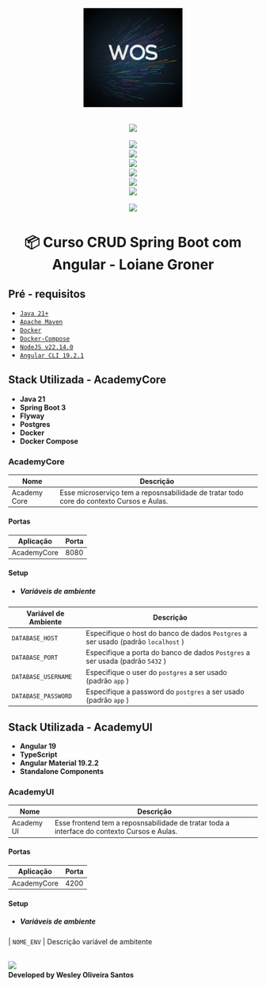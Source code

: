 <div align="center" width="100%">
    <img src="asserts/logo-wos.jpg" alt="logo" width="200" height="auto" />
</div>

<br>

<div align="center">

![](https://img.shields.io/badge/Status-Em%20Desenvolvimento-orange)
</div>

<div align="center">

![](https://img.shields.io/badge/Ecossistema-Backend-brightgreen)
    <br>
    <img src="https://skillicons.dev/icons?i=java,spring,maven,idea"/>
    <br>
![](https://img.shields.io/badge/Ecossistema-Frontend-brightgreen)
    <br>
    <img src="https://skillicons.dev/icons?i=angular,nodejs,typescript,js,html,vscode"/>
    <br>
    ![](https://img.shields.io/badge/Ecossistema-Infra%20e%20Devops-brightgreen)
    <br>
    <img src="https://skillicons.dev/icons?i=docker,git,githubactions,mysql,prometheus,grafana"/> 
    <br>
</div>

<div align="center">

![](https://img.shields.io/badge/Autor-Wesley%20Oliveira%20Santos-brightgreen)

</div>

<div align="center">

# 📦 Curso CRUD Spring Boot com Angular - Loiane Groner

</div>

##  Pré - requisitos


- [ `Java 21+` ](https://www.oracle.com/java/technologies/downloads/#java21)
- [ `Apache Maven`](https://maven.apache.org/download.cgi)
- [ `Docker` ](https://www.docker.com/)
- [ `Docker-Compose` ](https://docs.docker.com/compose/install/)
- [`NodeJS v22.14.0`](https://nodejs.org/pt/download)
- [`Angular CLI 19.2.1`](https://angular.dev/tools/cli/setup-local)  

## Stack Utilizada - AcademyCore
- **Java 21**
- **Spring Boot 3**
- **Flyway**
- **Postgres**
- **Docker**
- **Docker Compose**

### AcademyCore
| Nome          | Descrição                                                                                                |
|---------------|----------------------------------------------------------------------------------------------------------|
| Academy Core | Esse microserviço tem a reposnsabilidade de tratar todo core do contexto Cursos e Aulas. |

#### Portas
| Aplicação     | Porta |
|---------------|-------|
| AcademyCore | 8080  |

#### Setup

- ##### Variáveis de ambiente

| Variável de Ambiente  | Descrição                                                                      |
|-----------------------|--------------------------------------------------------------------------------|
| `DATABASE_HOST`       | Especifique o host do banco de dados `Postgres` a ser usado (padrão `localhost` ) |
| `DATABASE_PORT`       | Especifique a porta do banco de dados `Postgres` a ser usada (padrão `5432` )     |
| `DATABASE_USERNAME`   | Especifique o user do `postgres` a ser usado (padrão `app` )                      |
| `DATABASE_PASSWORD`   | Especifique a password do `postgres` a ser usado (padrão `app` )                  |

## Stack Utilizada - AcademyUI
- **Angular 19**
- **TypeScript**
- **Angular Material 19.2.2**
- **Standalone Components**

### AcademyUI
| Nome          | Descrição                                                                                                |
|---------------|----------------------------------------------------------------------------------------------------------|
| Academy UI | Esse frontend tem a reposnsabilidade de tratar toda a interface do contexto Cursos e Aulas. |

#### Portas
| Aplicação     | Porta |
|---------------|-------|
| AcademyCore | 4200  |

#### Setup

- ##### Variáveis de ambiente
| `NOME_ENV`       | Descrição variável de ambitente 

</br>
<a href="https://www.linkedin.com/in/wesleyosantos91/" target="_blank">
  <img src="https://img.shields.io/badge/LinkedIn-0077B5?style=for-the-badge&logo=linkedin&logoColor=white" target="_blank" />
</a>

</br>
<b>Developed by Wesley Oliveira Santos</b>
